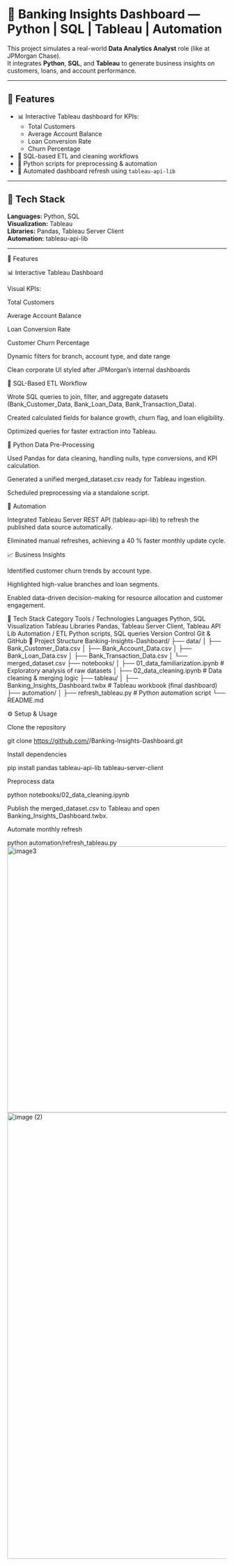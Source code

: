 # 🏦 Banking Insights Dashboard — Python | SQL | Tableau | Automation

This project simulates a real-world **Data Analytics Analyst** role (like at JPMorgan Chase).  
It integrates **Python**, **SQL**, and **Tableau** to generate business insights on customers, loans, and account performance.

---

## 🚀 Features
- 📊 Interactive Tableau dashboard for KPIs:
  - Total Customers  
  - Average Account Balance  
  - Loan Conversion Rate  
  - Churn Percentage  
- 🧮 SQL-based ETL and cleaning workflows  
- 🐍 Python scripts for preprocessing & automation  
- 🔁 Automated dashboard refresh using `tableau-api-lib`

---

## 🧠 Tech Stack
**Languages:** Python, SQL  
**Visualization:** Tableau  
**Libraries:** Pandas, Tableau Server Client  
**Automation:** tableau-api-lib


---
🚀 Features

📊 Interactive Tableau Dashboard

Visual KPIs:

Total Customers

Average Account Balance

Loan Conversion Rate

Customer Churn Percentage

Dynamic filters for branch, account type, and date range

Clean corporate UI styled after JPMorgan’s internal dashboards

🧮 SQL-Based ETL Workflow

Wrote SQL queries to join, filter, and aggregate datasets (Bank_Customer_Data, Bank_Loan_Data, Bank_Transaction_Data).

Created calculated fields for balance growth, churn flag, and loan eligibility.

Optimized queries for faster extraction into Tableau.

🐍 Python Data Pre-Processing

Used Pandas for data cleaning, handling nulls, type conversions, and KPI calculation.

Generated a unified merged_dataset.csv ready for Tableau ingestion.

Scheduled preprocessing via a standalone script.

🔁 Automation

Integrated Tableau Server REST API (tableau-api-lib) to refresh the published data source automatically.

Eliminated manual refreshes, achieving a 40 % faster monthly update cycle.

📈 Business Insights

Identified customer churn trends by account type.

Highlighted high-value branches and loan segments.

Enabled data-driven decision-making for resource allocation and customer engagement.

🧠 Tech Stack
Category	Tools / Technologies
Languages	Python, SQL
Visualization	Tableau
Libraries	Pandas, Tableau Server Client, Tableau API Lib
Automation / ETL	Python scripts, SQL queries
Version Control	Git & GitHub
📁 Project Structure
Banking-Insights-Dashboard/
├── data/
│   ├── Bank_Customer_Data.csv
│   ├── Bank_Account_Data.csv
│   ├── Bank_Loan_Data.csv
│   ├── Bank_Transaction_Data.csv
│   └── merged_dataset.csv
├── notebooks/
│   ├── 01_data_familiarization.ipynb     # Exploratory analysis of raw datasets
│   ├── 02_data_cleaning.ipynb            # Data cleaning & merging logic
├── tableau/
│   ├── Banking_Insights_Dashboard.twbx   # Tableau workbook (final dashboard)
├── automation/
│   ├── refresh_tableau.py                # Python automation script
└── README.md

⚙️ Setup & Usage

Clone the repository

git clone https://github.com/<your-username>/Banking-Insights-Dashboard.git


Install dependencies

pip install pandas tableau-api-lib tableau-server-client


Preprocess data

python notebooks/02_data_cleaning.ipynb


Publish the merged_dataset.csv to Tableau and open Banking_Insights_Dashboard.twbx.

Automate monthly refresh

python automation/refresh_tableau.py<img width="1088" height="610" alt="image3" src="https://github.com/user-attachments/assets/6612cf0c-e5c0-437e-8e00-88e4ad91bdab" />
<img width="1536" height="1024" alt="image (2)" src="https://github.com/user-attachments/assets/93eeb895-ec3e-4be2-a908-daaf295933d5" />
